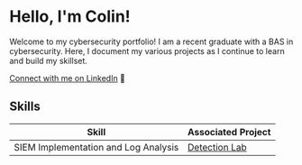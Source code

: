 # Hello, I'm Colin!

Welcome to my cybersecurity portfolio! I am a recent graduate with a BAS in cybersecurity. Here, I document my various projects as I continue to learn and build my skillset.

[Connect with me on LinkedIn](https://www.linkedin.com/in/cmo2901/) 🔗

## Skills

| Skill                                         | Associated Project         |
|-----------------------------------------------|----------------------------|
| SIEM Implementation and Log Analysis          | <a href="https://github.com/cmo2901/SIEM-Lab">Detection Lab</a>|

